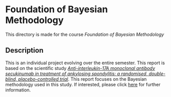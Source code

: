 # Foundation of Bayesian Methodology
This directory is made for the course *Foundation of Bayesian Methodology*
## Description
This is an individual project evolving over the entire semester. This report is based on the scientific study *[Anti-interleukin-17A monoclonal antibody secukinumab in treatment of ankylosing spondylitis: a randomised, double-blind, placebo-controlled trial](./References/R1_Baeten_etal_2013_Lancet.pdf)*. This report focuses on the Bayesian methodology used in this study. If interested, please click [here](./Report/06worksheet-Tuwenjie.pdf) for further information.